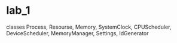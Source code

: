 # lab_1
classes Process, Resourse, Memory, SystemClock, CPUScheduler, DeviceScheduler, MemoryManager, Settings, IdGenerator
